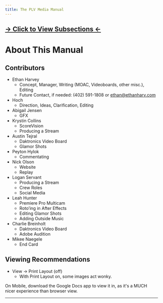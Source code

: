 ```yaml
---
title: The PLV Media Manual
---
```


## [→ Click to View Subsections ←](headers-h.fxhc9g3do9va)

About This Manual
=================

Contributors
------------

*   Ethan Harvey
    *   Concept, Manager, Writing (MOAC, Videoboards, other misc.), Editing
    *   Future Contact, if needed: (402) 591-1808 or [ethan@ethanharv.com](mailto:ethan@ethanharv.com)
*   Hoch
    *   Direction, Ideas, Clarification, Editing
*   Abigail Jensen
    *   GFX
*   Krystin Collins
    *   ScoreVision
    *   Producing a Stream
*   Austin Tejral
    *   Daktronics Video Board
    *   Glamor Shots
*   Peyton Hylok
    *   Commentating
*   Nick Olson
    *   Website
    *   Replay
*   Logan Servant
    *   Producing a Stream
    *   Crew Roles
    *   Social Media
*   Leah Hunter
    *   Premiere Pro Multicam
    *   Roto’ing in After Effects
    *   Editing Glamor Shots
    *   Adding Outside Music
*   Charlie Breinholt
    *   Daktronics Video Board
    *   Adobe Audition
*   Mikee Naegele
    *   End Card

Viewing Recommendations
-----------------------

*   View -> Print Layout (off)
    *   With Print Layout on, some images act wonky.

On Mobile, download the Google Docs app to view it in, as it's a MUCH nicer experience than browser view.

* * *